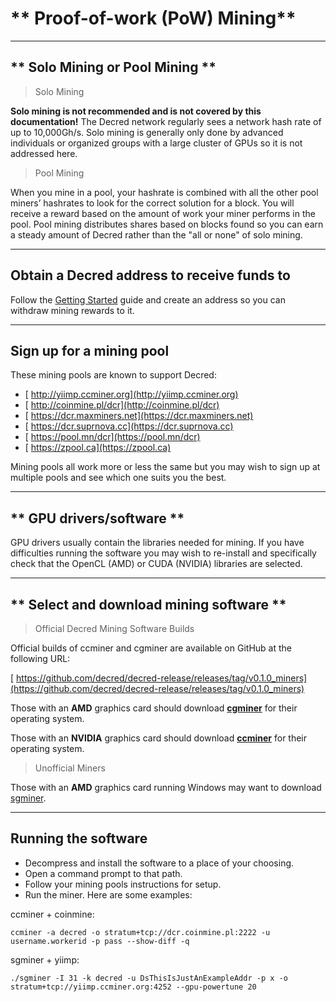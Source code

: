 # ** Proof-of-work (PoW) Mining**

---

## ** Solo Mining or Pool Mining **

> <i class="fa fa-male"></i> Solo Mining

<i class="fa fa-exclamation-triangle"></i> **Solo mining is not recommended and is not covered by this documentation!** The Decred network regularly sees a network hash rate of up to 10,000Gh/s. Solo mining is generally only done by advanced individuals or organized groups with a large cluster of GPUs so it is not addressed here.

> <i class="fa fa-users"></i> Pool Mining

When you mine in a pool, your hashrate is combined with all the other pool miners’ hashrates to look for the correct solution for a block. You will receive a reward based on the amount of work your miner performs in the pool.
Pool mining distributes shares based on blocks found so you can earn a steady amount of Decred rather than the "all or none" of solo mining.

---

## Obtain a Decred address to receive funds to

Follow the [Getting Started](/getting-started/overview.md) guide and create an address so you can withdraw mining rewards to it.

---

## **<i class="fa fa-life-ring"></i> Sign up for a mining pool**

These mining pools are known to support Decred:

* [<i class="fa fa-external-link-square"></i> http://yiimp.ccminer.org](http://yiimp.ccminer.org)
* [<i class="fa fa-external-link-square"></i> http://coinmine.pl/dcr](http://coinmine.pl/dcr)
* [<i class="fa fa-external-link-square"></i> https://dcr.maxminers.net](https://dcr.maxminers.net)
* [<i class="fa fa-external-link-square"></i> https://dcr.suprnova.cc](https://dcr.suprnova.cc)
* [<i class="fa fa-external-link-square"></i> https://pool.mn/dcr](https://pool.mn/dcr)
* [<i class="fa fa-external-link-square"></i> https://zpool.ca](https://zpool.ca)

Mining pools all work more or less the same but you may wish to sign up at multiple pools and see which one suits you the best.

---

## ** GPU drivers/software **

GPU drivers usually contain the libraries needed for mining.  If you have difficulties running the software you may wish to re-install and specifically check that the OpenCL (AMD) or CUDA (NVIDIA) libraries are selected.

---

## **<i class="fa fa-download"></i> Select and download mining software **

> Official Decred Mining Software Builds

Official builds of ccminer and cgminer are available on GitHub at the following URL:

[<i class="fa fa-download"></i> https://github.com/decred/decred-release/releases/tag/v0.1.0_miners](https://github.com/decred/decred-release/releases/tag/v0.1.0_miners)

Those with an **AMD** graphics card should download **[<i class="fa fa-github"></i> cgminer](https://github.com/decred/cgminer)** for their operating system.

Those with an **NVIDIA** graphics card should download **[<i class="fa fa-github"></i> ccminer](https://github.com/decred/ccminer)** for their operating system.

> Unofficial Miners

Those with an **AMD** graphics card running Windows may want to download [sgminer](https://github.com/tpruvot/sgminer/releases).

---

## **Running the software**

* Decompress and install the software to a place of your choosing.
* Open a command prompt to that path.
* Follow your mining pools instructions for setup.
* Run the miner.  Here are some examples:

ccminer + coinmine:

```no-highlight
ccminer -a decred -o stratum+tcp://dcr.coinmine.pl:2222 -u username.workerid -p pass --show-diff -q
```

sgminer + yiimp:

```no-highlight
./sgminer -I 31 -k decred -u DsThisIsJustAnExampleAddr -p x -o stratum+tcp://yiimp.ccminer.org:4252 --gpu-powertune 20
```
